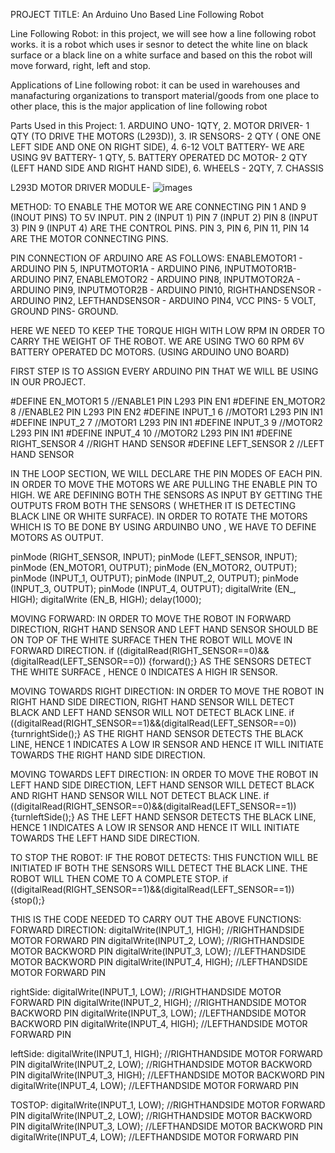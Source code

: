 PROJECT TITLE: An Arduino Uno Based Line Following Robot

Line Following Robot: in this project, we will see how a line following robot works. it is a robot which uses ir sesnor to detect the white line on black surface or a black line on a white surface and based on this the robot will move forward, right, left and stop.

Applications of Line following robot: it can be used in warehouses and manafacturing organizations to transport material/goods from one place to other place, this is the major application of line following robot

Parts Used in this Project: 1. ARDUINO UNO- 1QTY, 2. MOTOR DRIVER- 1 QTY (TO DRIVE THE MOTORS (L293D)), 3. IR SENSORS- 2 QTY ( ONE ONE LEFT SIDE AND ONE ON RIGHT SIDE), 4. 6-12 VOLT BATTERY- WE ARE USING 9V BATTERY- 1 QTY, 5. BATTERY OPERATED DC MOTOR- 2 QTY (LEFT HAND SIDE AND RIGHT HAND SIDE), 6. WHEELS - 2QTY, 7. CHASSIS

L293D MOTOR DRIVER MODULE- ![images](https://user-images.githubusercontent.com/117999346/226346395-a5c774fd-ed46-4036-a907-17c5353883e9.jpg)

METHOD: TO ENABLE THE MOTOR WE ARE CONNECTING PIN 1 AND 9 (INOUT PINS) TO 5V INPUT. PIN 2 (INPUT 1) PIN 7 (INPUT 2) PIN 8 (INPUT 3) PIN 9 (INPUT 4) ARE THE CONTROL PINS. PIN 3, PIN 6, PIN 11, PIN 14 ARE THE MOTOR CONNECTING PINS.

PIN CONNECTION OF ARDUINO ARE AS FOLLOWS: ENABLEMOTOR1 - ARDUINO PIN 5, INPUTMOTOR1A - ARDUINO PIN6, INPUTMOTOR1B- ARDUINO PIN7, ENABLEMOTOR2 - ARDUINO PIN8, INPUTMOTOR2A - ARDUINO PIN9, INPUTMOTOR2B - ARDUINO PIN10, RIGHTHANDSENSOR - ARDUINO PIN2, LEFTHANDSENSOR - ARDUINO PIN4, VCC PINS- 5 VOLT, GROUND PINS- GROUND.

HERE WE NEED TO KEEP THE TORQUE HIGH WITH LOW RPM IN ORDER TO CARRY THE WEIGHT OF THE ROBOT. WE ARE USING TWO 60 RPM 6V BATTERY OPERATED DC MOTORS.
(USING ARDUINO UNO BOARD)

FIRST STEP IS TO ASSIGN EVERY ARDUINO PIN THAT WE WILL BE USING IN OUR PROJECT.

#DEFINE EN_MOTOR1 5 //ENABLE1 PIN L293 PIN EN1
#DEFINE EN_MOTOR2 8 //ENABLE2 PIN L293 PIN EN2
#DEFINE INPUT_1 6 //MOTOR1 L293 PIN IN1
#DEFINE INPUT_2 7 //MOTOR1 L293 PIN IN1
#DEFINE INPUT_3 9 //MOTOR2 L293 PIN IN1
#DEFINE INPUT_4 10 //MOTOR2 L293 PIN IN1
#DEFINE RIGHT_SENSOR 4 //RIGHT HAND SENSOR
#DEFINE LEFT_SENSOR 2 //LEFT HAND SENSOR

IN THE LOOP SECTION, WE WILL DECLARE THE PIN MODES OF EACH PIN. IN ORDER TO MOVE THE MOTORS WE ARE PULLING THE ENABLE PIN TO HIGH. WE ARE DEFINING BOTH THE SENSORS AS INPUT BY GETTING THE OUTPUTS FROM BOTH THE SENSORS ( WHETHER IT IS DETECTING BLACK LINE OR WHITE SURFACE). IN ORDER TO ROTATE THE  MOTORS WHICH IS TO BE DONE BY USING ARDUINBO UNO , WE HAVE TO DEFINE MOTORS AS OUTPUT.

pinMode (RIGHT_SENSOR, INPUT);
pinMode (LEFT_SENSOR, INPUT);
pinMode (EN_MOTOR1, OUTPUT);
pinMode (EN_MOTOR2, OUTPUT);
pinMode (INPUT_1, OUTPUT);
pinMode (INPUT_2, OUTPUT);
pinMode (INPUT_3, OUTPUT);
pinMode (INPUT_4, OUTPUT);
digitalWrite (EN_, HIGH);
digitalWrite (EN_B, HIGH);
delay(1000);

MOVING FORWARD: IN ORDER TO MOVE THE ROBOT IN FORWARD DIRECTION, RIGHT HAND SENSOR AND LEFT HAND SENSOR SHOULD BE ON TOP OF THE WHITE SURFACE THEN THE ROBOT WILL MOVE IN FORWARD DIRECTION.
if ((digitalRead(RIGHT_SENSOR==0)&&(digitalRead(LEFT_SENSOR==0))
{forward();}
AS THE SENSORS DETECT THE WHITE SURFACE , HENCE 0 INDICATES A HIGH IR SENSOR.

MOVING TOWARDS RIGHT DIRECTION: IN ORDER TO MOVE THE ROBOT IN RIGHT HAND SIDE DIRECTION, RIGHT HAND SENSOR WILL DETECT BLACK AND LEFT HAND SENSOR WILL NOT DETECT BLACK LINE.
if ((digitalRead(RIGHT_SENSOR==1)&&(digitalRead(LEFT_SENSOR==0))
{turnrightSide();}
AS THE RIGHT HAND SENSOR DETECTS THE BLACK LINE, HENCE 1 INDICATES A LOW IR SENSOR AND HENCE IT WILL INITIATE TOWARDS THE RIGHT HAND SIDE DIRECTION.

MOVING TOWARDS LEFT DIRECTION: IN ORDER TO MOVE THE ROBOT IN LEFT HAND SIDE DIRECTION, LEFT HAND SENSOR WILL DETECT BLACK AND RIGHT HAND SENSOR WILL NOT DETECT BLACK LINE.
if ((digitalRead(RIGHT_SENSOR==0)&&(digitalRead(LEFT_SENSOR==1))
{turnleftSide();}
AS THE LEFT HAND SENSOR DETECTS THE BLACK LINE, HENCE 1 INDICATES A LOW IR SENSOR AND HENCE IT WILL INITIATE TOWARDS THE LEFT HAND SIDE DIRECTION.

TO STOP THE ROBOT: IF THE ROBOT DETECTS: THIS FUNCTION WILL BE INITIATED IF BOTH THE SENSORS WILL DETECT THE BLACK LINE. THE ROBOT WILL THEN COME TO A COMPLETE STOP.
if ((digitalRead(RIGHT_SENSOR==1)&&(digitalRead(LEFT_SENSOR==1))
{stop();}

THIS IS THE CODE NEEDED TO CARRY OUT THE ABOVE FUNCTIONS:
FORWARD DIRECTION:
digitalWrite(INPUT_1, HIGH); //RIGHTHANDSIDE MOTOR FORWARD PIN
digitalWrite(INPUT_2, LOW); //RIGHTHANDSIDE MOTOR BACKWORD PIN
digitalWrite(INPUT_3, LOW); //LEFTHANDSIDE MOTOR BACKWORD PIN
digitalWrite(INPUT_4, HIGH); //LEFTHANDSIDE MOTOR FORWARD PIN

rightSide:
digitalWrite(INPUT_1, LOW); //RIGHTHANDSIDE MOTOR FORWARD PIN
digitalWrite(INPUT_2, HIGH); //RIGHTHANDSIDE MOTOR BACKWORD PIN
digitalWrite(INPUT_3, LOW); //LEFTHANDSIDE MOTOR BACKWORD PIN
digitalWrite(INPUT_4, HIGH); //LEFTHANDSIDE MOTOR FORWARD PIN

leftSide:
digitalWrite(INPUT_1, HIGH); //RIGHTHANDSIDE MOTOR FORWARD PIN
digitalWrite(INPUT_2, LOW); //RIGHTHANDSIDE MOTOR BACKWORD PIN
digitalWrite(INPUT_3, HIGH); //LEFTHANDSIDE MOTOR BACKWORD PIN
digitalWrite(INPUT_4, LOW); //LEFTHANDSIDE MOTOR FORWARD PIN

TOSTOP:
digitalWrite(INPUT_1, LOW); //RIGHTHANDSIDE MOTOR FORWARD PIN
digitalWrite(INPUT_2, LOW); //RIGHTHANDSIDE MOTOR BACKWORD PIN
digitalWrite(INPUT_3, LOW); //LEFTHANDSIDE MOTOR BACKWORD PIN
digitalWrite(INPUT_4, LOW); //LEFTHANDSIDE MOTOR FORWARD PIN


